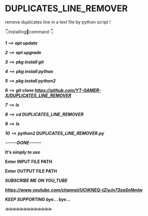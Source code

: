 # DUPLICATES_LINE_REMOVER
remove duplicates line in a text file by python script !

👇installing🤞command 👇

_____1_____ ==> _____apt update_____

_____2_____ ==> _____apt upgrade_____

_____3_____ ==> _____pkg install git_____

_____4_____ ==> _____pkg install python_____

_____5_____ ==> _____pkg install python2_____

_____6_____ ==> _____git clone https://github.com/YT-GAMER-X/DUPLICATES_LINE_REMOVER_____

_____7_____ ==> _____ls_____

_____8_____ ==> _____cd DUPLICATES_LINE_REMOVER_____

_____9_____ ==> _____ls_____

_____10_____ ==> _____python2 DUPLICATES_LINE_REMOVER.py_____

_____------DONE------_____

_____It's simply to use_____

____Enter INPUT FILE PATH____

____Enter OUTPUT FILE PATH____

_____SUBSCRIBE ME ON YOU_TUBE_____

_____https://www.youtube.com/channel/UCtKNEQ-tZiyJn73saSnNmlw_____

_____KEEP SUPPORTING bye... bye..._____

_____💥💥💥💥💥💥💥💥💥💥💥💥💥_____
